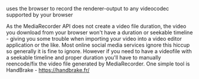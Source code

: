 uses the browser to record the renderer-output to any videocodec supported by your browser

As the MediaRecorder API does not create a video file duration, the video you download from your browser won't have a duration or seekable timeline - giving you some trouble when importing your video into a video editor application or the like. Most online social media services ignore this hiccup so generally it is fine to ignore. However if you need to have a videofile with a seekable timeline and proper duration you'll have to manually reencode/fix the video file generated by MediaRecorder. One simple tool is HandBrake - https://handbrake.fr/